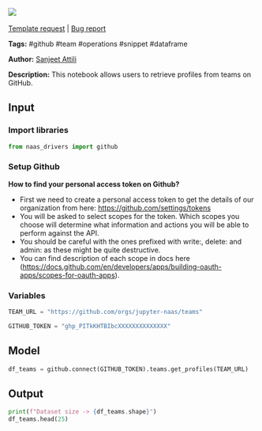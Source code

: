<a href="https://app.naas.ai/user-redirect/naas/downloader?url=https://raw.githubusercontent.com/jupyter-naas/awesome-notebooks/master/GitHub/GitHub_Get_profiles_from_teams.ipynb" target="_parent"><img src="https://naasai-public.s3.eu-west-3.amazonaws.com/open_in_naas.svg"/></a><br><br><a href="https://github.com/jupyter-naas/awesome-notebooks/issues/new?assignees=&labels=&template=template-request.md&title=Tool+-+Action+of+the+notebook+">Template request</a> | <a href="https://github.com/jupyter-naas/awesome-notebooks/issues/new?assignees=&labels=bug&template=bug_report.md&title=GitHub+-+Get+profiles+from+teams:+Error+short+description">Bug report</a>

**Tags:** #github #team #operations #snippet #dataframe

**Author:** [Sanjeet Attili](https://www.linkedin.com/in/sanjeet-attili-760bab190/)

**Description:** This notebook allows users to retrieve profiles from teams on GitHub.

## Input

### Import libraries


```python
from naas_drivers import github
```

### Setup Github

**How to find your personal access token on Github?** 
- First we need to create a personal access token to get the details of our organization from here: https://github.com/settings/tokens
- You will be asked to select scopes for the token. Which scopes you choose will determine what information and actions you will be able to perform against the API. 
- You should be careful with the ones prefixed with write:, delete: and admin: as these might be quite destructive. 
- You can find description of each scope in docs here (https://docs.github.com/en/developers/apps/building-oauth-apps/scopes-for-oauth-apps).


### Variables


```python
TEAM_URL = "https://github.com/orgs/jupyter-naas/teams"

GITHUB_TOKEN = "ghp_PITkKHTBIbcXXXXXXXXXXXXXX"
```

## Model


```python
df_teams = github.connect(GITHUB_TOKEN).teams.get_profiles(TEAM_URL)
```

## Output


```python
print(f"Dataset size -> {df_teams.shape}")
df_teams.head(25)
```
